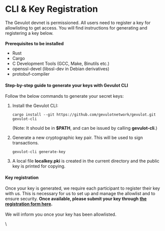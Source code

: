# CLI & Key Registration

The Gevulot devnet is permissioned. All users need to register a key for allowlisting to get access. You will find instructions for generating and registering a key below.\
\
**Prerequisites to be installed**

* Rust
* Cargo
* C Development Tools (GCC, Make, Binutils etc.)
* openssl-devel (libssl-dev in Debian derivatives)
* protobuf-compiler

#### **Step-by-step guide to generate your keys with Gevulot CLI**&#x20;

Follow the below commands to generate your secret keys:

1.  Install the Gevulot CLI:

    ```
    cargo install --git https://github.com/gevulotnetwork/gevulot.git gevulot-cli
    ```

    (Note: It should be in **$PATH**, and can be issued by calling **gevulot-cli**.)
2.  Generate a new cryptographic key pair. This will be used to sign transactions.

    ```
    gevulot-cli generate-key
    ```
3. A local file **localkey.pki** is created in the current directory and the public key is printed for copying.

#### **Key registration**

Once your key is generated, we require each participant to register their key with us. This is necessary for us to set up and manage the allowlist and to ensure security. **Once available, please submit your key through** [**the registration form here**](https://airtable.com/appS1ebiXFs8H4OP5/pagVuySwNkMe95tIi/form)**.**\
\
We will inform you once your key has been allowlisted.

\
